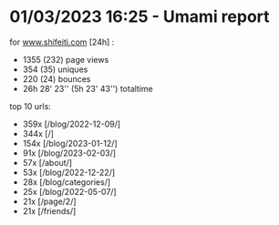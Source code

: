 # 01/03/2023 16:25 - Umami report
for www.shifeiti.com [24h] :

 - 1355 (232) page views
 - 354 (35) uniques
 - 220 (24) bounces
 - 26h 28' 23'' (5h 23' 43'') totaltime


top 10 urls:
 - 359x [/blog/2022-12-09/]
 - 344x [/]
 - 154x [/blog/2023-01-12/]
 - 91x [/blog/2023-02-03/]
 - 57x [/about/]
 - 53x [/blog/2022-12-22/]
 - 28x [/blog/categories/]
 - 25x [/blog/2022-05-07/]
 - 21x [/page/2/]
 - 21x [/friends/]



